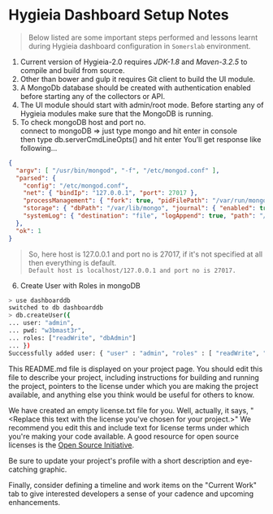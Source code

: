 # Hygieia Dashboard Setup Notes

>Below listed are some important steps performed and lessons learnt during Hygieia dashboard configuration in `Somerslab` environment.

 1. Current version of Hygieia-2.0 requires *JDK-1.8* and *Maven-3.2.5* to compile and build from source.
 2. Other than bower and gulp it requires Git client to build the UI module.
 3. A MongoDb database should be created with authentication enabled before starting any of the collectors or API.
 4. The UI module should start with admin/root mode. Before starting any of Hygieia modules make sure that the MongoDB is running.
 5. To check mongoDB host and port no.  
 connect to mongoDB => just type mongo and hit enter in console  
then type db.serverCmdLineOpts() and hit enter  You’ll get response like following…   
```json
{
  "argv": [ "/usr/bin/mongod", "-f", "/etc/mongod.conf" ],
  "parsed": {
    "config": "/etc/mongod.conf",
    "net": { "bindIp": "127.0.0.1", "port": 27017 },
    "processManagement": { "fork": true, "pidFilePath": "/var/run/mongodb/mongod.pid"  },
    "storage": { "dbPath": "/var/lib/mongo", "journal": { "enabled": true } },
    "systemLog": { "destination": "file", "logAppend": true, "path": "/var/log/mongodb/mongod.log" }
  },
  "ok": 1
}
```  
>So, here host is 127.0.0.1 and port no is 27017, if it's not specified at all then everything is default.  
>`Default host is localhost/127.0.0.1 and port no is 27017.`  

6.	Create User with Roles in mongoDB
```sh
> use dashboarddb
switched to db dashboarddb
> db.createUser({
... user: "admin",
... pwd: "w3bmast3r",
... roles: ["readWrite", "dbAdmin"]
... })
Successfully added user: { "user" : "admin", "roles" : [ "readWrite", "dbAdmin" ] }
```

This README.md file is displayed on your project page. You should edit this 
file to describe your project, including instructions for building and 
running the project, pointers to the license under which you are making the 
project available, and anything else you think would be useful for others to
know.

We have created an empty license.txt file for you. Well, actually, it says,
"<Replace this text with the license you've chosen for your project.>" We 
recommend you edit this and include text for license terms under which you're
making your code available. A good resource for open source licenses is the 
[Open Source Initiative](http://opensource.org/).

Be sure to update your project's profile with a short description and 
eye-catching graphic.

Finally, consider defining a timeline and work items on the "Current Work" tab 
to give interested developers a sense of your cadence and upcoming enhancements.
